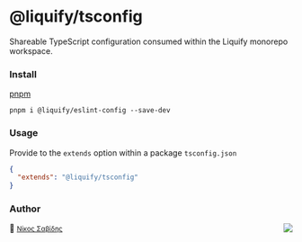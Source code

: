 # @liquify/tsconfig

Shareable TypeScript configuration consumed within the Liquify monorepo workspace.

### Install

[pnpm](https://pnpm.js.org/en/cli/install)

```cli
pnpm i @liquify/eslint-config --save-dev
```

### Usage

Provide to the `extends` option within a package `tsconfig.json`

```json
{
  "extends": "@liquify/tsconfig"
}
```

### Author

🥛 <small>[Νίκος Σαβίδης](mailto:nicos@gmx.com)</small> <img align="right" src="https://img.shields.io/badge/-@sisselsiv-1DA1F2?logo=twitter&logoColor=fff" />
